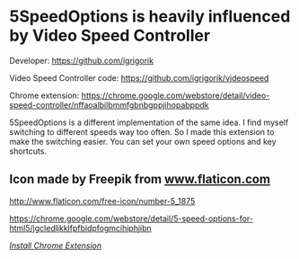 # 5SpeedOptions is heavily influenced by Video Speed Controller
Developer: https://github.com/igrigorik

Video Speed Controller code: https://github.com/igrigorik/videospeed

Chrome extension: https://chrome.google.com/webstore/detail/video-speed-controller/nffaoalbilbmmfgbnbgppjihopabppdk


5SpeedOptions is a different implementation of the same idea. I find myself switching to different speeds way too often. So I made this extension to make the switching easier. You can set your own speed options and key shortcuts.

## Icon made by Freepik from www.flaticon.com
http://www.flaticon.com/free-icon/number-5_1875

https://chrome.google.com/webstore/detail/5-speed-options-for-html5/jgcledljkklfpfbidpfogmcihiphjibn

*[Install Chrome Extension](https://chrome.google.com/webstore/detail/5-speed-options-for-html5/jgcledljkklfpfbidpfogmcihiphjibn)*